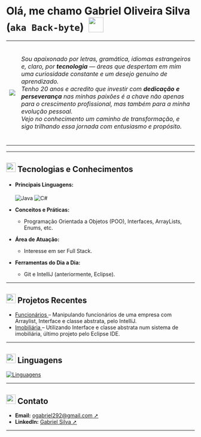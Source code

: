   <h1>
  Olá, me chamo Gabriel Oliveira Silva (<code>aka Back-byte</code>) <img src="https://em-content.zobj.net/source/microsoft-teams/363/waving-hand_1f44b.png" width="40" style="vertical-align: -4px; margin: 0 6px;">
  </h1> 

<table>
  <tr>
    <td>
      <img src="https://media3.giphy.com/media/v1.Y2lkPTc5MGI3NjExN3EybnRkeDV1MDNpaXgxa3htdHFjb3NmeHFnNTFuZTNncnprZWwzNCZlcD12MV9pbnRlcm5hbF9naWZfYnlfaWQmY3Q9Zw/qgQUggAC3Pfv687qPC/giphy.gif">
    </td>
    <td>
      <p> 
        <br><i>Sou apaixonado por letras, gramática, idiomas estrangeiros e, claro, por <strong>tecnologia</strong> — áreas que despertam em mim uma curiosidade constante e um desejo genuíno de aprendizado.<br>
        Tenho 20 anos e acredito que investir com <strong>dedicação e perseverança</strong> nas minhas paixões é a chave não apenas para o crescimento profissional, mas também para a minha evolução pessoal. <br>
        Vejo no conhecimento um caminho de transformação, e sigo trilhando essa jornada com entusiasmo e propósito.<br><br></i>
      </p>
    </td>
  </tr>
</table>

---

<h2><img src="https://em-content.zobj.net/source/animated-noto-color-emoji/356/rocket_1f680.gif" width="25"> Tecnologias e Conhecimentos </h2>

- <h4> <strong><span title = "Clique em qualquer uma delas para ser redirecionada ao repositório.">Principais Linguagens:</span></strong> </h4>

  ![[Java](https://img.icons8.com/?size=48&id=GPfHz0SM85FX&format=gif)](https://github.com/gabriel-oliv-silva/Java-Passos)   ![[C#](https://www.reddit.com/r/Blockbench/comments/14tgal5/c_icon.gif)](https://github.com/gabriel-oliv-silva/C#-Passos)


- **Conceitos e Práticas:**  
  - Programação Orientada a Objetos (POO), Interfaces, ArrayLists, Enums, <span title="Estudando, fora do curso, assuntos alheios como interface gráfica (Swing) e C#(.NET)">etc.</span>

- **Área de Atuação:**  
  - Interesse em ser Full Stack.

- **Ferramentas do Dia a Dia:**  
  - Git e IntelliJ (anteriormente, Eclipse).
    
---

<h2> <img src="https://em-content.zobj.net/source/animated-noto-color-emoji/356/fire_1f525.gif" width="25"> Projetos Recentes </h2>

- <a href = https://github.com/gabriel-oliv-silva/Java-Passos/tree/main/Funcionarios/src/Exercise/java> Funcionários </a> – Manipulando funcionários de uma empresa com Arraylist, Interface e classe abstrata, pelo IntelliJ.
- <a href = https://github.com/gabriel-oliv-silva/Java-Passos/tree/main/Imobili%C3%A1ria/src/Negocios> Imobiliária </a> – Utilizando Interface e classe abstrata num sistema de imobiliária, último projeto pelo Eclipse IDE.

---

<h2><img src="https://em-content.zobj.net/source/microsoft-teams/363/technologist_1f9d1-200d-1f4bb.png" width="25"> Linguagens</h2>
<!-- Badge para as linguagens utilizadas -->

[![Linguagens](https://github-readme-stats.vercel.app/api/top-langs/?username=gabriel-oliv-silva&layout=compact)](https://github.com/gabriel-oliv-silva)

---

<h2> <img src="https://em-content.zobj.net/source/skype/295/mobile-phone_1f4f1.png" width="25"> Contato </h2>

- **Email:** [ogabriel292@gmail.com ➚](mailto:ogabriel292@gmail.com)
- **LinkedIn:** [Gabriel Silva ➚](https://www.linkedin.com/in/gabriel-silva-b39901185/)

---

<!--
Atualize esse README conforme o seu progresso e novos projetos. Mantenha sempre essa página alinhada com sua trajetória e as novidades do mundo da tecnologia!
-->
